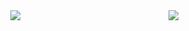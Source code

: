 <!-- https://github.com/anuraghazra/github-readme-stats -->
<div align=center>
   <a href="#" title="HHUUYYLLEE">
  <img align="center" src="https://github-readme-stats.vercel.app/api?username=HHUUYYLLEE&show_icons=true&theme=react&bg_color=30,0F172A,581C87,0F172A,0F172A,581C87,0F172A,0F172A,0F172A&ring_color=00ff00&include_all_commits=true"/></a>
  <a href="#" title="HHUUYYLLEE">
  <img align="right" src="https://github-readme-stats.vercel.app/api?username=trungquandev&show_icons=true&theme=react&border_color=61dafb&hide_border=true"/></a>
</div>
